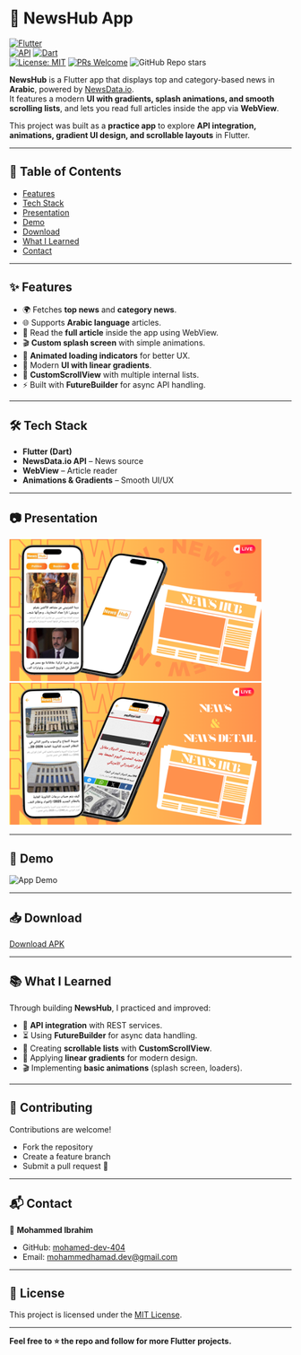 # 📰 NewsHub App  

[![Flutter](https://img.shields.io/badge/Flutter-Framework-blue)](https://flutter.dev)  
[![API](https://img.shields.io/badge/API-NewsData.io-orange)](https://newsdata.io/)
[![Dart](https://img.shields.io/badge/Dart-Language-0175C2?logo=dart)](https://dart.dev/)  
[![License: MIT](https://img.shields.io/badge/License-MIT-green.svg)](LICENSE)
[![PRs Welcome](https://img.shields.io/badge/PRs-welcome-brightgreen.svg)](https://github.com/mohamed-dev-404/newshub-app/pulls) 
![GitHub Repo stars](https://img.shields.io/github/stars/mohamed-dev-404/newshub-app?style=social)  


**NewsHub** is a Flutter app that displays top and category-based news in **Arabic**, powered by [NewsData.io](https://newsdata.io/api).  
It features a modern **UI with gradients, splash animations, and smooth scrolling lists**, and lets you read full articles inside the app via **WebView**.  

This project was built as a **practice app** to explore **API integration, animations, gradient UI design, and scrollable layouts** in Flutter.  

---

## 📑 Table of Contents  
- [Features](#-features)  
- [Tech Stack](#-tech-stack)  
- [Presentation](#-presentation)  
- [Demo](#-demo)  
- [Download](#-download)  
- [What I Learned](#-what-i-learned)  
- [Contact](#-contact)  

---

## ✨ Features  

- 🌍 Fetches **top news** and **category news**.  
- 🌐 Supports **Arabic language** articles.  
- 📖 Read the **full article** inside the app using WebView.  
- 🎬 **Custom splash screen** with simple animations.  
- 🔄 **Animated loading indicators** for better UX.  
- 🎨 Modern **UI with linear gradients**.  
- 📜 **CustomScrollView** with multiple internal lists.  
- ⚡ Built with **FutureBuilder** for async API handling.  

---

## 🛠️ Tech Stack  

- **Flutter (Dart)**  
- **NewsData.io API** – News source  
- **WebView** – Article reader  
- **Animations & Gradients** – Smooth UI/UX  

---

## 📷 Presentation  

<p float="left">
  <img src="assets/presentation/1.png" width="450">
  <img src="assets/presentation/2.png" width="450">
</p>  

---

## 🎥 Demo  

![App Demo](assets/demo/news_hub_demo.gif)  

---

## 📥 Download  

[Download APK](https://drive.google.com/drive/folders/1RlEQ48UuOLgoSD1WPR0K3hHwNgVqxZZc?usp=sharing)  

---

## 📚 What I Learned  

Through building **NewsHub**, I practiced and improved:  
- 🔗 **API integration** with REST services.  
- ⏳ Using **FutureBuilder** for async data handling.  
- 📜 Creating **scrollable lists** with **CustomScrollView**.  
- 🎨 Applying **linear gradients** for modern design.  
- 🎬 Implementing **basic animations** (splash screen, loaders).  

---

## 🤝 Contributing  

Contributions are welcome!  
- Fork the repository  
- Create a feature branch  
- Submit a pull request 🚀

---

## 📬 Contact  

👤 **Mohammed Ibrahim**  
- GitHub: [mohamed-dev-404](https://github.com/mohamed-dev-404)  
- Email: mohammedhamad.dev@gmail.com

---

## 📜 License  

This project is licensed under the [MIT License](LICENSE).  

---

**Feel free to ⭐ the repo and follow for more Flutter projects.** 
